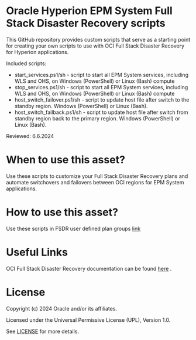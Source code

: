 # Oracle Hyperion EPM System Full Stack Disaster Recovery scripts

This GitHub repository provides custom scripts that serve as a starting point for creating your own scripts to use with OCI Full Stack Disaster Recovery for Hyperion applications.

Included scripts:
- start_services.ps1/sh - script to start all EPM System services, including WLS and OHS, on Windows (PowerShell) or Linux (Bash) compute
- stop_services.ps1/sh - script to start all EPM System services, including WLS and OHS, on Windows (PowerShell) or Linux (Bash) compute
- host_switch_failover.ps1/sh - script to update host file after switch to the standby region. Windows (PowerShell) or Linux (Bash). 
- host_switch_failback.ps1/sh - script to update host file after switch from standby region back to the primary region. Windows (PowerShell) or Linux (Bash).

Reviewed: 6.6.2024

# When to use this asset?

Use these scripts to customize your Full Stack Disaster Recovery plans and automate switchovers and failovers between OCI regions for EPM System applications.

# How to use this asset?

Use these scripts in FSDR user defined plan groups [link](https://docs.oracle.com/en-us/iaas/disaster-recovery/doc/add-user-defined-plan-groups.html)

# Useful Links

OCI Full Stack Disaster Recovery documentation can be found [here](https://docs.oracle.com/en-us/iaas/disaster-recovery/index.html) .

# License

Copyright (c) 2024 Oracle and/or its affiliates.

Licensed under the Universal Permissive License (UPL), Version 1.0.

See [LICENSE](https://github.com/oracle-devrel/technology-engineering/blob/main/LICENSE) for more details.
